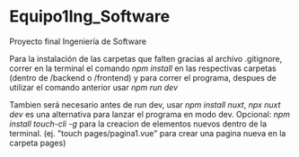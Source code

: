 # Equipo1Ing_Software
Proyecto final Ingeniería de Software

Para la instalación de las carpetas que falten gracias al archivo .gitignore, correr en la terminal el comando _npm install_ en las respectivas carpetas (dentro de /backend o /frontend) y para correr el programa, despues de utilizar el comando anterior usar _npm run dev_

Tambien será necesario antes de run dev, usar _npm install nuxt_, _npx nuxt dev_ es una alternativa para lanzar el programa en modo dev.
Opcional: _npm install touch-cli -g_ para la creacion de elementos nuevos dentro de la terminal. (ej. "touch pages/pagina1.vue" para crear una pagina nueva en la carpeta pages)
